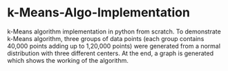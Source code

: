 # k-Means-Algo-Implementation
k-Means algorithm implementation in python from scratch. To demonstrate k-Means algorithm, three groups of data points (each group contains 40,000 points adding up to 1,20,000 points) were generated from a normal distribution with three different centers. At the end, a graph is generated which shows the working of the algorithm.
